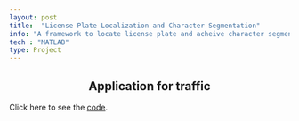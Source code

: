 ```yaml
---
layout: post
title:  "License Plate Localization and Character Segmentation"
info: "A framework to locate license plate and acheive character segmentation, through classic image processing methods."
tech : "MATLAB"
type: Project
---
```

<h2><center>Application for traffic</center></h2>

Click here to see the [code](https://github.com/mtzhang1999/License-Plate-Localization-and-Character-Segmentation).
